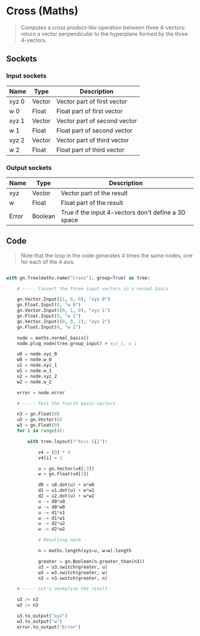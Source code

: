 # Cross (Maths)

> Computes a *cross product-like* operation between three 4-vectors: return a vector perpendicular
> to the hyperplane formed by the three 4-vectors.

## Sockets


### Input sockets

| Name        | Type        | Description                                                           |
| ----------- | ----------- | --------------------------------------------------------------------- |
| xyz 0       | Vector      | Vector part of first vector                                           |
| w 0         | Float       | Float part of first vector                                            |
| xyz 1       | Vector      | Vector part of second vector                                          |
| w 1         | Float       | Float part of second vector                                           |
| xyz 2       | Vector      | Vector part of third vector                                           |
| w 2         | Float       | Float part of third vector                                            |

### Output sockets

| Name        | Type        | Description                                                           |
| ----------- | ----------- | --------------------------------------------------------------------- |
| xyz         | Vector      | Vector part of the result                                             |
| w           | Float       | Float part of the result                                              |
| Error       | Boolean     | True if the input 4-vectors don't define a 3D space                   |

## Code

> Note that the loop in the code generates 4 times the same nodes, one for each of the 4 axis.

``` python

with gn.Tree(maths.name("Cross"), group=True) as tree:

    # ----- Convert the three input vectors in a normal basis

    gn.Vector.Input((1, 0, 0), "xyz 0")
    gn.Float.Input(0, "w 0")
    gn.Vector.Input((0, 1, 0), "xyz 1")
    gn.Float.Input(0, "w 1")
    gn.Vector.Input((0, 0, 1), "xyz 2")
    gn.Float.Input(0, "w 2")

    node = maths.normal_basis()
    node.plug_node(tree.group_input) # xyz_i, w_i

    u0 = node.xyz_0
    w0 = node.w_0
    u1 = node.xyz_1
    w1 = node.w_1
    u2 = node.xyz_2
    w2 = node.w_2

    error = node.error

    # ----- Test the fourth basis vectors

    n3 = gn.Float(0)
    u3 = gn.Vector(0)
    w3 = gn.Float(0)
    for i in range(4):

        with tree.layout(f"Axis {i}"):

            v4 = [0] * 4
            v4[i] = 1

            u = gn.Vector(v4[:3])
            w = gn.Float(v4[3])

            d0 = u0.dot(u) + w*w0
            d1 = u1.dot(u) + w*w1
            d2 = u2.dot(u) + w*w2
            u -= d0*u0
            w -= d0*w0
            u -= d1*u1
            w -= d1*w1
            u -= d2*u2
            w -= d2*w2

            # Resulting norm

            n = maths.length(xyz=u, w=w).length

            greater = gn.Boolean(n.greater_than(n3))
            u3 = u3.switch(greater, u)
            w3 = w3.switch(greater, w)
            n3 = n3.switch(greater, n)

    # ----- Let's normalize the result

    u3 /= n3
    w3 /= n3

    u3.to_output("xyz")
    w3.to_output("w")
    error.to_output("Error")

```        
